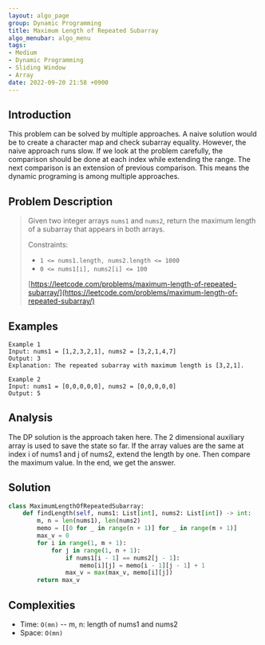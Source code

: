 ```yaml
---
layout: algo_page
group: Dynamic Programming
title: Maximum Length of Repeated Subarray
algo_menubar: algo_menu
tags:
- Medium
- Dynamic Programming
- Sliding Window
- Array
date: 2022-09-20 21:58 +0900
---
```

## Introduction
This problem can be solved by multiple approaches.
A naive solution would be to create a character map and check subarray equality.
However, the naive approach runs slow.
If we look at the problem carefully, the comparison should be done at each index while extending the range.
The next comparison is an extension of previous comparison.
This means the dynamic programing is among multiple approaches.

## Problem Description
> Given two integer arrays `nums1` and `nums2`, return the maximum length of a subarray
> that appears in both arrays.
>
> Constraints:
> - `1 <= nums1.length, nums2.length <= 1000`
> - `0 <= nums1[i], nums2[i] <= 100`
>
> [https://leetcode.com/problems/maximum-length-of-repeated-subarray/](https://leetcode.com/problems/maximum-length-of-repeated-subarray/)

## Examples
```
Example 1
Input: nums1 = [1,2,3,2,1], nums2 = [3,2,1,4,7]
Output: 3
Explanation: The repeated subarray with maximum length is [3,2,1].
```

```
Example 2
Input: nums1 = [0,0,0,0,0], nums2 = [0,0,0,0,0]
Output: 5
```

## Analysis
The DP solution is the approach taken here.
The 2 dimensional auxiliary array is used to save the state so far.
If the array values are the same at index i of nums1 and j of nums2, extend the length by one.
Then compare the maximum value.
In the end, we get the answer.

## Solution
```python
class MaximumLengthOfRepeatedSubarray:
    def findLength(self, nums1: List[int], nums2: List[int]) -> int:
        m, n = len(nums1), len(nums2)
        memo = [[0 for _ in range(n + 1)] for _ in range(m + 1)]
        max_v = 0
        for i in range(1, m + 1):
            for j in range(1, n + 1):
                if nums1[i - 1] == nums2[j - 1]:
                    memo[i][j] = memo[i - 1][j - 1] + 1
                max_v = max(max_v, memo[i][j])
        return max_v
```

## Complexities
- Time: `O(mn)` -- m, n: length of nums1 and nums2
- Space: `O(mn)`
